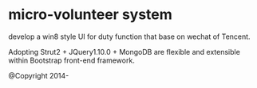 micro-volunteer system 
===========

develop a win8 style UI for duty function that base on wechat of Tencent.

Adopting Strut2 + JQuery1.10.0 + MongoDB are flexible and extensible within Bootstrap front-end framework.

@Copyright 2014-
